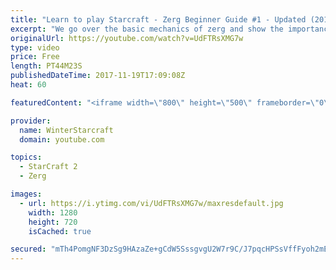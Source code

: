 ```yaml
---
title: "Learn to play Starcraft - Zerg Beginner Guide #1 - Updated (2017)"
excerpt: "We go over the basic mechanics of zerg and show the importance of understanding at least some of what your opponent is doing.  This guide is meant for players with an understanding of the objectives of starcraft but without any strong direction or gameplan, especially for each specific race! -- Watch"
originalUrl: https://youtube.com/watch?v=UdFTRsXMG7w
type: video
price: Free
length: PT44M23S
publishedDateTime: 2017-11-19T17:09:08Z
heat: 60

featuredContent: "<iframe width=\"800\" height=\"500\" frameborder=\"0\" src=\"https://www.youtube.com/embed/UdFTRsXMG7w\" allow=\"accelerometer; autoplay; encrypted-media; gyroscope; picture-in-picture\" allowfullscreen></iframe>"

provider:
  name: WinterStarcraft
  domain: youtube.com

topics:
  - StarCraft 2
  - Zerg

images:
  - url: https://i.ytimg.com/vi/UdFTRsXMG7w/maxresdefault.jpg
    width: 1280
    height: 720
    isCached: true

secured: "mTh4PomgNF3DzSg9HAzaZe+gCdW5SssgvgU2W7r9C/J7pqcHPSsVffFyoh2mEj+g6915JBg9rRtKp0EAK313y9HCxf6bZanpRReCEqHn/hA1sZsThBz9yRznZc7QKapV2H0Wpf5uldjbwUPd2UciIzQlZncJuaMvjQf8k+eEi6ExOwGQ3wY6Y0ArhpMPO3yHzDoLTdUBgoN83BQDmEtEYtg4UmfR12IABzLmR5TcwyE22lPBqxWtgY9idxQ2eo2NkD3Ampc3lWE7izmIGWbwRzs11Hu3fVJVdINvf/pQudzOVi1pZpp/B+ndmukL77vBRdiVly3NR4jxPeiiq+Vb5Z6JvzBslUgZ5/yX0Sv3FLUgmQSbVSZ44S5UReBdnHEL9gYjtCKeUrfYt3MkuXisoboz+bbbQ/6SnsYh9/1W1ePmgAktswsSfiZ16ZFgkcFa;FGaV1pld/1c3FI+rg0vqEg=="
---
```


